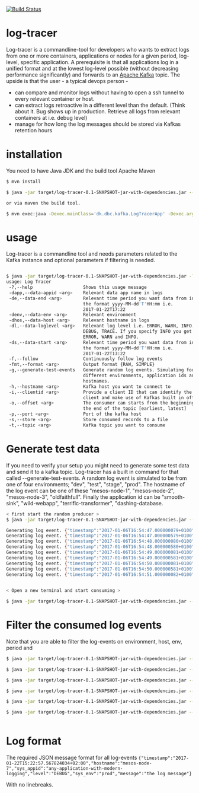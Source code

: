 [![Build Status](https://travis-ci.org/DBCDK/log-tracer.svg?branch=master)](https://travis-ci.org/DBCDK/log-tracer)
# log-tracer
Log-tracer is a commandline-tool for developers who wants to extract logs from one or more containers, applications or nodes for a given period, log-level, specific application. A prerequisite is that all applications log in a unified format and at the lowest log-level possible (without decreasing performance significantly) and forwards to an [Apache Kafka](https://kafka.apache.org/) topic. The upside is that the user - a typical devops person -
* can compare and monitor logs without having to open a ssh tunnel to every relevant container or host.
* can extract logs retroactive in a different level than the default. (Think about it. Bug shows up in production. Retrieve all logs from relevant containers at i.e. debug level)
* manage for how long the log messages should be stored via Kafkas retention hours


# installation
 You need to have Java JDK and the build tool Apache Maven
```bash
$ mvn install

$ java -jar target/log-tracer-0.1-SNAPSHOT-jar-with-dependencies.jar --hostname localhost --port 9092 --topic test

or via maven the build tool.

$ mvn exec:java -Dexec.mainClass='dk.dbc.kafka.LogTracerApp' -Dexec.arguments="--hostname=localhost,--port=9092,--topic=test"
```

# usage 
Log-tracer is a commandline tool and needs parameters related to the Kafka instance and optional parameters if filtering is needed. 
```bash

$ java -jar target/log-tracer-0.1-SNAPSHOT-jar-with-dependencies.jar -?
usage: Log Tracer
 -?,--help                   Shows this usage message
 -dapp,--data-appid <arg>    Relevant data app name in logs
 -de,--data-end <arg>        Relevant time period you want data from in
                             the format yyyy-MM-dd'T'HH:mm i.e.
                             2017-01-22T17:22
 -denv,--data-env <arg>      Relevant environment
 -dhos,--data-host <arg>     Relevant hostname in logs
 -dl,--data-loglevel <arg>   Relevant log level i.e. ERROR, WARN, INFO,
                             DEBUG, TRACE. If you specify INFO you get
                             ERROR, WARN and INFO.
 -ds,--data-start <arg>      Relevant time period you want data from in
                             the format yyyy-MM-dd'T'HH:mm i.e.
                             2017-01-22T13:22
 -f,--follow                 Continuously follow log events
 -fmt,--format <arg>         Output format {RAW, SIMPLE}                            
 -g,--generate-test-events   Generate random log events. Simulating four
                             different environments, application ids and
                             hostnames.
 -h,--hostname <arg>         Kafka host you want to connect to
 -i,--clientid <arg>         Provide a client ID that can identify the
                             client and make use of Kafkas built in offset
 -o,--offset <arg>           The consumer can starts from the beginning or
                             the end of the topic [earliest, latest]
 -p,--port <arg>             Port of the kafka host
 -s,--store <arg>            Store consumed records to a file
 -t,--topic <arg>            Kafka topic you want to consume

```


# Generate test data
If you need to verify your setup you might need to generate some test data and send it to a kafka topic. Log-tracer has a built in command for that called --generate-test-events. A random log event is simulated to be from one of four environments; "dev", "test", "stage", "prod". 
The hostname of the log event can be one of these "mesos-node-1", "mesos-node-2", "mesos-node-3", "oldfaithfull". Finally the application id can be "smooth-sink", "wild-webapp", "terrific-transformer", "dashing-database. 

```bash
< first start the random producer >
$ java -jar target/log-tracer-0.1-SNAPSHOT-jar-with-dependencies.jar --generate-test-events --hostname localhost --port 9092 --topic testtopic

Generating log event. {"timestamp":"2017-01-06T16:54:47.000000079+0100","host":"mesos-node-3","sys_appid":"terrific-transformer","level":"INFO","sys_env":"stage","message":"This is an auto generated log message. Its number 1258"}
Generating log event. {"timestamp":"2017-01-06T16:54:47.000000579+0100","host":"mesos-node-3","sys_appid":"terrific-transformer","level":"INFO","sys_env":"stage","message":"This is an auto generated log message. Its number 1259"}
Generating log event. {"timestamp":"2017-01-06T16:54:48.000000080+0100","host":"mesos-node-3","sys_appid":"terrific-transformer","level":"INFO","sys_env":"stage","message":"This is an auto generated log message. Its number 1260"}
Generating log event. {"timestamp":"2017-01-06T16:54:48.000000580+0100","host":"mesos-node-3","sys_appid":"terrific-transformer","level":"INFO","sys_env":"stage","message":"This is an auto generated log message. Its number 1261"}
Generating log event. {"timestamp":"2017-01-06T16:54:49.000000081+0100","host":"mesos-node-2","sys_appid":"wild-webapp","level":"INFO","sys_env":"test","message":"This is an auto generated log message. Its number 1262"}
Generating log event. {"timestamp":"2017-01-06T16:54:49.000000581+0100","host":"mesos-node-2","sys_appid":"wild-webapp","level":"INFO","sys_env":"test","message":"This is an auto generated log message. Its number 1263"}
Generating log event. {"timestamp":"2017-01-06T16:54:50.000000081+0100","host":"oldfaithfull","sys_appid":"dashing-database","level":"INFO","sys_env":"prod","message":"This is an auto generated log message. Its number 1264"}
Generating log event. {"timestamp":"2017-01-06T16:54:50.000000581+0100","host":"oldfaithfull","sys_appid":"dashing-database","level":"INFO","sys_env":"prod","message":"This is an auto generated log message. Its number 1265"}
Generating log event. {"timestamp":"2017-01-06T16:54:51.000000082+0100","host":"mesos-node-3","sys_appid":"terrific-transformer","level":"INFO","sys_env":"stage","message":"This is an auto generated log message. Its number 1266"}
 

< Open a new terminal and start consuming >

$ java -jar target/log-tracer-0.1-SNAPSHOT-jar-with-dependencies.jar --hostname localhost --port 9092 --topic testtopic

```

# Filter the consumed log events
Note that you are able to filter the log-events on environment, host, env, period and
```bash
$ java -jar target/log-tracer-0.1-SNAPSHOT-jar-with-dependencies.jar --hostname localhost --port 9092 --topic testtopic --data-env test

$ java -jar target/log-tracer-0.1-SNAPSHOT-jar-with-dependencies.jar --hostname localhost --port 9092 --topic testtopic --data-host mesos-node-2

$ java -jar target/log-tracer-0.1-SNAPSHOT-jar-with-dependencies.jar --hostname localhost --port 9092 --topic testtopic --data-app dashing-database

$ java -jar target/log-tracer-0.1-SNAPSHOT-jar-with-dependencies.jar --hostname localhost --port 9092 --topic testtopic --data-start 2017-01-06T15:05 --data-end 2017-01-06T15:06

$ java -jar target/log-tracer-0.1-SNAPSHOT-jar-with-dependencies.jar --hostname localhost --port 9092 --topic testtopic --data-loglevel ERROR  --data-env prod 

$ java -jar target/log-tracer-0.1-SNAPSHOT-jar-with-dependencies.jar --hostname localhost --port 9092 --topic testtopic --data-loglevel INFO



```

# Log format
The required  JSON message format for all log-events
`{"timestamp":"2017-01-22T15:22:57.567824034+02:00","hostname":"mesos-node-7","sys_appid":"any-application-with-modern-logging","level":"DEBUG","sys_env":"prod","message":"the log message"}`

With no linebreaks.
